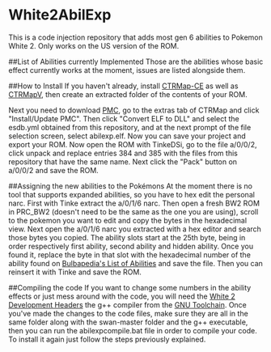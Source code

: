 # White2AbilExp
This is a code injection repository that adds most gen 6 abilities to Pokemon White 2. Only works on the US version of the ROM.

##List of Abilities currently Implemented
Those are the abilities whose basic effect currently works at the moment, issues are listed alongside them.


##How to Install
If you haven't already, install [CTRMap-CE](https://github.com/kingdom-of-ds-hacking/CTRMap-CE) as well as [CTRMapV](https://github.com/kingdom-of-ds-hacking/CTRMapV), then create an extracted folder of the contents of your ROM. 

Next you need to download [PMC](https://github.com/kingdom-of-ds-hacking/PMC), go to the extras tab of CTRMap and click "Install/Update PMC".
Then click "Convert ELF to DLL" and select the esdb.yml obtained from this repository, and at the next prompt of the file selection screen, select abilexp.elf. Now you can save your project and export your ROM.
Now open the ROM with TinkeDSi, go to the file a/0/0/2, click unpack and replace entries 384 and 385 with the files from this repository that have the same name. Next click the "Pack" button on a/0/0/2  and save the ROM.

##Assigning the new abilities to the Pokémons
At the moment there is no tool that supports expanded abilities, so you have to hex edit the personal narc. First with Tinke extract the a/0/1/6 narc. Then open a fresh BW2 ROM in PRC_BW2 (doesn't need to be the same as the one you are using), scroll to the pokemon you want to edit and copy the bytes in the hexadecimal view. Next open the a/0/1/6 narc you extracted with a hex editor and search those bytes you copied. The ability slots start at the 25th byte, being in order respectively first ability, second ability and hidden ability.
Once you found it, replace the byte in that slot with the hexadecimal number of the ability found on [Bulbapedia's List of Abilities](https://bulbapedia.bulbagarden.net/wiki/Ability#List_of_Abilities) and save the file. Then you can reinsert it with Tinke and save the ROM.

##Compiling the code
If you want to change some numbers in the ability effects or just mess around with the code, you will need the [White 2 Development Headers](https://github.com/kingdom-of-ds-hacking/swan) the g++ compiler from the [GNU Toolchain](https://developer.arm.com/Tools%20and%20Software/GNU%20Toolchain). Once you've made the changes to the code files, make sure they are all in the same folder along with the swan-master folder and the g++ executable, then you can run the abilexpcompile.bat file in order to compile your code. To install it again just follow the steps previously explained.
